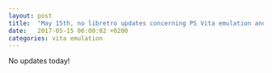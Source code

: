 ```yaml
---
layout: post
title:  "May 15th, no libretro updates concerning PS Vita emulation and emulators"
date:   2017-05-15 06:00:02 +0200
categories: vita emulation
---
```


No updates today!
